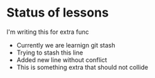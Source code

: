 # Status of lessons

I'm writing this for extra func

- Currently we are learnign git stash
- Trying to stash this line
- Added new line without conflict
- This is something extra that should not collide

